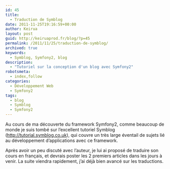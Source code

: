 ```yaml
---
id: 45
title:
  - Traduction de Symblog
date: 2011-11-25T19:16:59+00:00
author: Keirua
layout: post
guid: http://keiruaprod.fr/blog/?p=45
permalink: /2011/11/25/traduction-de-symblog/
archived: true
keywords:
  - Symblog, Symfony2, blog
description:
  - "Tutoriel sur la conception d'un blog avec Symfony2"
robotsmeta:
  - index,follow
categories:
  - Développement Web
  - Symfony2
tags:
  - blog
  - Symblog
  - Symfony2
---
```

Au cours de ma découverte du framework Symfony2, comme beaucoup de monde je suis tombé sur l&rsquo;excellent tutoriel Symblog (http://tutorial.symblog.co.uk), qui couvre un très large éventail de sujets lié au développement d&rsquo;applications avec ce framework.

Après avoir un peu discuté avec l&rsquo;auteur, je lui ai proposé de traduire son cours en français, et devrais poster les 2 premiers articles dans les jours à venir. La suite viendra rapidement, j&rsquo;ai déjà bien avancé sur les traductions.